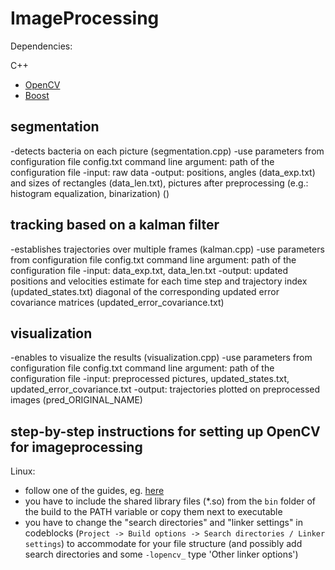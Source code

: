 # ImageProcessing

Dependencies:

C++
- [OpenCV](http://opencv.org)
- [Boost](http://www.boost.org/)


## segmentation
-detects bacteria on each picture (segmentation.cpp)
-use parameters from configuration file config.txt
 command line argument: path of the configuration file
-input: raw data
-output: positions, angles (data_exp.txt) and sizes of rectangles (data_len.txt), pictures after preprocessing (e.g.: histogram equalization, binarization) ()

## tracking based on a kalman filter
-establishes trajectories over multiple frames (kalman.cpp)
-use parameters from configuration file config.txt
 command line argument: path of the configuration file
-input: data_exp.txt, data_len.txt
-output:
updated positions and velocities estimate for each time step and trajectory index (updated_states.txt)
diagonal of the corresponding updated error covariance matrices (updated_error_covariance.txt)

## visualization
-enables to visualize the results (visualization.cpp)
-use parameters from configuration file config.txt
 command line argument: path of the configuration file
-input: preprocessed pictures, updated_states.txt, updated_error_covariance.txt
-output: trajectories plotted on preprocessed images (pred_ORIGINAL_NAME)

## step-by-step instructions for setting up OpenCV for imageprocessing
Linux:
- follow one of the guides, eg. [here](http://docs.opencv.org/3.1.0/d7/d9f/tutorial_linux_install.html)
- you have to include the shared library files (*.so) from the `bin` folder of the build to the PATH variable or copy them next to executable
- you have to change the "search directories" and "linker settings" in codeblocks (`Project -> Build options -> Search directories / Linker settings`) to accommodate for your file structure (and possibly add search directories and some `-lopencv_` type 'Other linker options')


